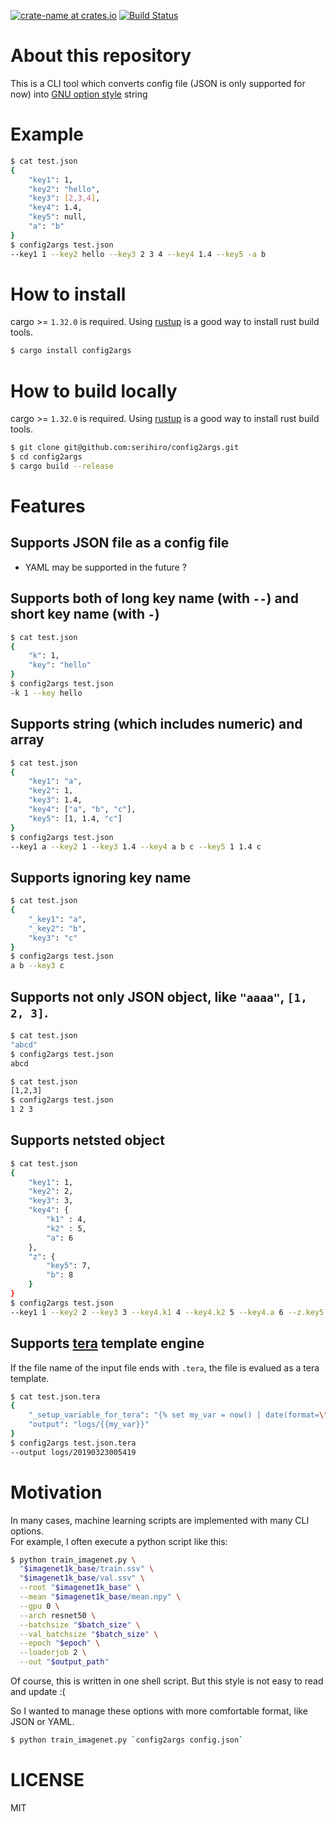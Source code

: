 [![crate-name at crates.io](https://img.shields.io/crates/v/config2args.svg)](https://crates.io/crates/config2args)
[![Build Status](https://travis-ci.org/serihiro/config2args.svg?branch=master)](https://travis-ci.org/serihiro/config2args)

# About this repository
This is a CLI tool which converts config file (JSON is only supported for now) into [GNU option style](https://www.gnu.org/prep/standards/html_node/Command_002dLine-Interfaces.html) string

# Example
```sh
$ cat test.json
{
    "key1": 1,
    "key2": "hello",
    "key3": [2,3,4],
    "key4": 1.4,
    "key5": null,
    "a": "b"
}
$ config2args test.json
--key1 1 --key2 hello --key3 2 3 4 --key4 1.4 --key5 -a b
```

# How to install
cargo >= `1.32.0` is required. Using [rustup](https://rustup.rs/) is a good way to install rust build tools.

```sh
$ cargo install config2args
```

# How to build locally
cargo >= `1.32.0` is required. Using [rustup](https://rustup.rs/) is a good way to install rust build tools.

```sh
$ git clone git@github.com:serihiro/config2args.git
$ cd config2args
$ cargo build --release
```

# Features
## Supports JSON file as a config file 
- YAML may be supported in the future ?

## Supports both of long key name (with `--`) and short key name (with `-`)
```sh
$ cat test.json
{
    "k": 1,
    "key": "hello"
}
$ config2args test.json
-k 1 --key hello
```
## Supports string (which includes numeric) and array
```sh
$ cat test.json
{
    "key1": "a",
    "key2": 1,
    "key3": 1.4,
    "key4": ["a", "b", "c"],
    "key5": [1, 1.4, "c"]
}
$ config2args test.json
--key1 a --key2 1 --key3 1.4 --key4 a b c --key5 1 1.4 c
```

## Supports ignoring key name
```sh
$ cat test.json
{
    "_key1": "a",
    "_key2": "b",
    "key3": "c"
}
$ config2args test.json
a b --key3 c
```

## Supports not only JSON object, like `"aaaa"`, `[1, 2, 3]`.
```sh
$ cat test.json
"abcd"
$ config2args test.json
abcd
```

```sh
$ cat test.json
[1,2,3]
$ config2args test.json
1 2 3
```

## Supports netsted object
```sh
$ cat test.json
{
    "key1": 1,
    "key2": 2,
    "key3": 3,
    "key4": {
        "k1" : 4,
        "k2" : 5,
        "a": 6
    },
    "z": {
        "key5": 7,
        "b": 8
    }
}
$ config2args test.json
--key1 1 --key2 2 --key3 3 --key4.k1 4 --key4.k2 5 --key4.a 6 --z.key5 7 --z.b 8
```
## Supports [tera](https://tera.netlify.com/) template engine
If the file name of the input file ends with `.tera`, the file is evalued as a tera template.

```sh
$ cat test.json.tera
{
    "_setup_variable_for_tera": "{% set my_var = now() | date(format=\"%Y%m%d%H%M%S\") %}",
    "output": "logs/{{my_var}}"
}
$ config2args test.json.tera
--output logs/20190323005419
```

# Motivation
In many cases, machine learning scripts are implemented with many CLI options.  
For example, I often execute a python script like this:

```bash
$ python train_imagenet.py \
  "$imagenet1k_base/train.ssv" \
  "$imagenet1k_base/val.ssv" \
  --root "$imagenet1k_base" \
  --mean "$imagenet1k_base/mean.npy" \
  --gpu 0 \
  --arch resnet50 \
  --batchsize "$batch_size" \
  --val_batchsize "$batch_size" \
  --epoch "$epoch" \
  --loaderjob 2 \
  --out "$output_path"
```

Of course, this is written in one shell script.
But this style is not easy to read and update :(

So I wanted to manage these options with more comfortable format, like JSON or YAML.

```bash
$ python train_imagenet.py `config2args config.json`
```

# LICENSE
MIT
